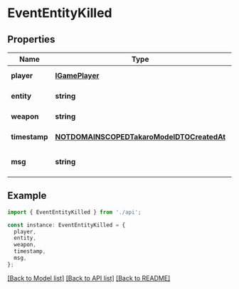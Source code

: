 # EventEntityKilled

## Properties

| Name          | Type                                                                                    | Description | Notes                             |
| ------------- | --------------------------------------------------------------------------------------- | ----------- | --------------------------------- |
| **player**    | [**IGamePlayer**](IGamePlayer.md)                                                       |             | [default to undefined]            |
| **entity**    | **string**                                                                              |             | [default to undefined]            |
| **weapon**    | **string**                                                                              |             | [default to undefined]            |
| **timestamp** | [**NOTDOMAINSCOPEDTakaroModelDTOCreatedAt**](NOTDOMAINSCOPEDTakaroModelDTOCreatedAt.md) |             | [default to undefined]            |
| **msg**       | **string**                                                                              |             | [optional] [default to undefined] |

## Example

```typescript
import { EventEntityKilled } from './api';

const instance: EventEntityKilled = {
  player,
  entity,
  weapon,
  timestamp,
  msg,
};
```

[[Back to Model list]](../README.md#documentation-for-models) [[Back to API list]](../README.md#documentation-for-api-endpoints) [[Back to README]](../README.md)
